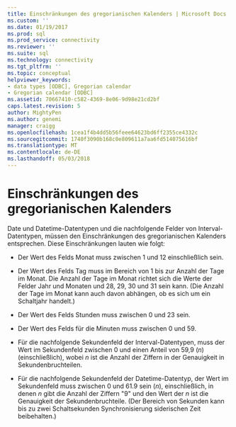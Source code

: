 ```yaml
---
title: Einschränkungen des gregorianischen Kalenders | Microsoft Docs
ms.custom: ''
ms.date: 01/19/2017
ms.prod: sql
ms.prod_service: connectivity
ms.reviewer: ''
ms.suite: sql
ms.technology: connectivity
ms.tgt_pltfrm: ''
ms.topic: conceptual
helpviewer_keywords:
- data types [ODBC], Gregorian calendar
- Gregorian calendar [ODBC]
ms.assetid: 70667410-c582-4369-8e06-9d98e21cd2bf
caps.latest.revision: 5
author: MightyPen
ms.author: genemi
manager: craigg
ms.openlocfilehash: 1cea1f4b4dd5b56feee64623bd6ff2355ce4332c
ms.sourcegitcommit: 1740f3090b168c0e809611a7aa6fd514075616bf
ms.translationtype: MT
ms.contentlocale: de-DE
ms.lasthandoff: 05/03/2018
---
```

# <a name="constraints-of-the-gregorian-calendar"></a>Einschränkungen des gregorianischen Kalenders
Date und Datetime-Datentypen und die nachfolgende Felder von Interval-Datentypen, müssen den Einschränkungen des gregorianischen Kalenders entsprechen. Diese Einschränkungen lauten wie folgt:  
  
-   Der Wert des Felds Monat muss zwischen 1 und 12 einschließlich sein.  
  
-   Der Wert des Felds Tag muss im Bereich von 1 bis zur Anzahl der Tage im Monat. Die Anzahl der Tage im Monat richtet sich die Werte der Felder Jahr und Monaten und 28, 29, 30 und 31 sein kann. (Die Anzahl der Tage im Monat kann auch davon abhängen, ob es sich um ein Schaltjahr handelt.)  
  
-   Der Wert des Felds Stunden muss zwischen 0 und 23 sein.  
  
-   Der Wert des Felds für die Minuten muss zwischen 0 und 59.  
  
-   Für die nachfolgende Sekundenfeld der Interval-Datentypen, muss der Wert im Sekundenfeld zwischen 0 und einen Anteil von 59,9 (*n*) (einschließlich), wobei *n* ist die Anzahl der Ziffern in der Genauigkeit in Sekundenbruchteilen.  
  
-   Für die nachfolgende Sekundenfeld der Datetime-Datentyp, der Wert im Sekundenfeld muss zwischen 0 und 61.9 sein (*n*), einschließlich, in denen *n* gibt die Anzahl der Ziffern "9" und den Wert der *n*  ist die Genauigkeit der Sekundenbruchteile. (Der Bereich von Sekunden kann bis zu zwei Schaltsekunden Synchronisierung siderischen Zeit beibehalten.)
